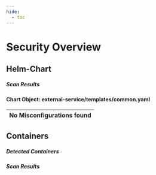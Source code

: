 ```yaml
---
hide:
  - toc
---
```


# Security Overview

<link href="https://truecharts.org/_static/trivy.css" type="text/css" rel="stylesheet" />

## Helm-Chart

##### Scan Results

#### Chart Object: external-service/templates/common.yaml
    

      
| No Misconfigurations found         |
|:---------------------------------|

      

## Containers

##### Detected Containers


##### Scan Results

